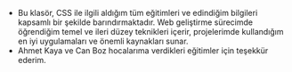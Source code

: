 * Bu klasör, CSS ile ilgili aldığım tüm eğitimleri ve edindiğim bilgileri kapsamlı bir şekilde barındırmaktadır. Web geliştirme sürecimde öğrendiğim temel ve ileri düzey teknikleri içerir, projelerimde kullandığım en iyi uygulamaları ve önemli kaynakları sunar.
* Ahmet Kaya ve Can Boz hocalarıma verdikleri eğitimler için teşekkür ederim.
